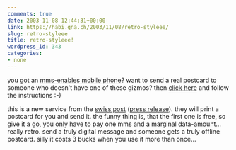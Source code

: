```yaml
---
comments: true
date: 2003-11-08 12:44:31+00:00
link: https://habi.gna.ch/2003/11/08/retro-styleee/
slug: retro-styleee
title: retro-styleee!
wordpress_id: 343
categories:
- none
---
```


you got an [mms-enables mobile phone](http://mobile.sunrise.ch/mms.htm)?
want to send a real postcard to someone who doesn't have one of these gizmos?
then [click here](http://vas1.rixxo.biz/spc/index_de.html) and follow the instructions :-)

this is a new service from the [swiss post](https://spc.swisspostnet.com/global/home.jsp) ([press release](http://www.swisspost.com/SiteOnLine/EN/Accueil/1,1727,15340,00.html)). they will print a postcard for you and send it.
the funny thing is, that the first one is free, so give it a go, you only have to pay one mms and a marginal data-amount...
really retro. send a truly digital message and someone gets a truly offline postcard.
silly it costs 3 bucks when you use it more than once...
